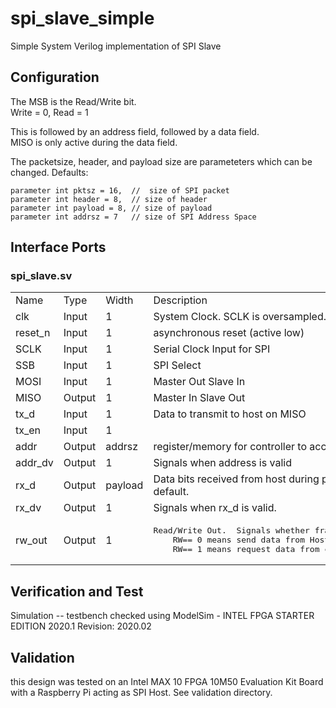 # spi_slave_simple
Simple System Verilog implementation of SPI Slave

## Configuration
  The MSB is the Read/Write bit.  
    Write = 0, Read = 1
  
  This is followed by an address field, followed by a data field.  
  MISO is only active during the data field.
  
  The packetsize, header, and payload size are parameteters which can be changed.  Defaults:
  
  	parameter int pktsz = 16,  //  size of SPI packet
	parameter int header = 8,  // size of header
	parameter int payload = 8, // size of payload
	parameter int addrsz = 7   // size of SPI Address Space


Interface Ports
-------------

### spi_slave.sv
<table>
    <tr>
      <td>Name</td> 
      <td>Type</td>
      <td>Width</td>
      <td>Description</td>
    </tr>
  <tr>
    <td>clk</td>
    <td>Input</td>
    <td>1</td>
    <td>System Clock.  SCLK is oversampled.  clk must be > 4x SCLK.</td>
  </tr>
    <tr>
    <td>reset_n</td>
    <td>Input</td>
    <td>1</td>
    <td>asynchronous reset (active low)</td>
  </tr>
     <tr>
    <td>SCLK</td>
    <td>Input</td>
    <td>1</td>
    <td>Serial Clock Input for SPI</td>
  </tr>
    <tr>
    <td>SSB</td>
    <td>Input</td>
    <td>1</td>
    <td>SPI Select</td>
  </tr>
      <tr>
    <td>MOSI</td>
    <td>Input</td>
    <td>1</td>
    <td>Master Out Slave In</td>
  </tr>
        <tr>
    <td>MISO</td>
    <td>Output</td>
    <td>1</td>
    <td>Master In Slave Out</td>
  </tr>
	<tr>
		<td>tx_d</td>
		<td>Input</td>
		<td>1 </td>
		<td>Data to transmit to host on MISO</td>
	</tr>
	<tr>
		<td>tx_en</td>
		<td>Input</td>
		<td>1</td>
		<td></td>
	</tr>
	<tr>
		<td>addr</td>
		<td>Output</td>
		<td>addrsz</td>
		<td>register/memory for controller to access.  Parameter.  Default is 7 bits</td>
	</tr>
	<tr>
		<td>addr_dv</td>
		<td>Output</td>
		<td>1</td>
		<td>Signals when address is valid</td>
	</tr>
	<tr>
		<td>rx_d</td>
		<td>Output</td>
		<td>payload</td>
		<td>Data bits received from host during payload part of SPI frame.  Parameter, 8 bits default.</td>
	</tr>
	<tr>
		<td>rx_dv</td>
		<td>Output</td>
		<td>1</td>
		<td>Signals when rx_d is valid.</td>
	</tr>
	<tr>
		<td>rw_out</td>
		<td>Output</td>
		<td>1</td>
		<td><pre>Read/Write Out.  Signals whether frame is a read transaction or write transaction.  
	RW== 0 means send data from Host (master) to Controller (slave).
	RW== 1 means request data from controller</pre></td>
	</tr>
</table>

## Verification and Test

Simulation -- testbench checked using ModelSim - INTEL FPGA STARTER EDITION 2020.1
Revision: 2020.02

## Validation 
  
  this design was tested on an Intel MAX 10 FPGA 10M50 Evaluation Kit Board with a Raspberry Pi acting as SPI Host. See validation directory. 
